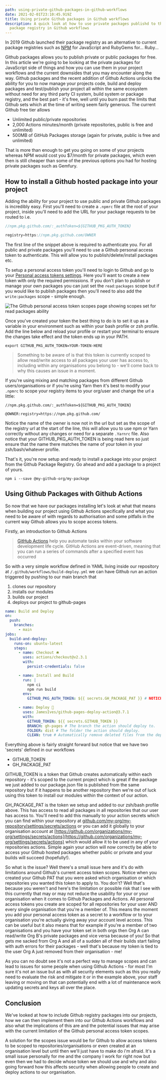 ```yaml
---
path: using-private-github-packages-in-github-workflows
date: 2021-02-01T23:10:45.919Z
title: Using private Github packages in Github workflows
description: A quick look at how to use private packages publishd to the Github
  package registry in Github workflows
---
```

In 2019 Github launched their package registry as an alternative to current package registries such as [NPM](https://www.npmjs.com/) for JavaScript and RubyGems for... Ruby...

Github packages allows you to publish private or public packages for free. In this article we're going to be looking at the private packages for JavaScript side of things and how you can use them in your project workflows and the current downsides that you may encounter along the way. Github packages and the recent addition of Github Actions unlocks the ability for you to now manage your projects code, build and deploy packages and test/publish your project all within the same ecosystem without need for any third party CI system, build system or package registry, and the best part - it's free, well until you burn past the limits that Github sets which at the time of writing seem fairly generous. The current Github free tier allows

* Unlimited public/private repositories
* 2,000 Actions minutes/month (private repositories, public is free and unlimited)
* 500MB of GitHub Packages storage (again for private, public is free and unlimited)

That is more than enough to get you going on some of your projects whereas NPM would cost you $7/month for private packages, which even then is still cheaper than some of the previous options you had for hosting private packages such as Gemfury.

## How to install a Github hosted package into your project

Adding the ability for your project to use public and private Github packages is incredibly easy. First you'll need to create a `.npmrc` file at the root of your project, inside you'll need to add the URL for your package requests to be routed to i.e.

```javascript
//npm.pkg.github.com/:_authToken=${GITHUB_PKG_AUTH_TOKEN}

registry=https://npm.pkg.github.com/OWNER
```

The first line of the snippet above is required to authenticate you. For all public and private packages you'll need to use a Github personal access token to authenticate. This will allow you to publish/delete/install packages etc.

To setup a personal access token you'll need to login to Github and go to your [Personal access tokens settings](https://github.com/settings/tokens). Here you'll want to create a new token with only the required permissions. If you don't plan to publish or manage your own packages you can just set the `read:packages` scope but if you would like to publish packages then you'll need to also add the `write:packages` scope - simple enough.

![The Github personal access token scopes page showing scopes set for read packages ability](screenshot-2021-01-31-at-15.43.12.png "Github personal access token settings")

Once you've created your token the best thing to do is to set it up as a variable in your environment such as within your bash profile or zsh profile. Add the line below and reload your profile or restart your terminal to ensure the changes take effect and the token ends up in your PATH.

```
export GITHUB_PKG_AUTH_TOKEN=YOUR-TOKEN-HERE
```

> Something to be aware of is that this token is currently scoped to allow read/write access to all packages your user has access to, including within any organisations you belong to - we'll come back to why this causes an issue in a moment.

If you're using mixing and matching packages from different Github users/organisations or if you're using Yarn then it's best to modify your `.npmrc` to scope your registry items to your org/user and change the url a little:

```
//npm.pkg.github.com/:_authToken=${GITHUB_PKG_AUTH_TOKEN}

@OWNER:registry=https://npm.pkg.github.com/
```

Notice the name of the owner is now not in the url but set as the scope of the registry url at the start of the line, this will allow you to use npm or Yarn correctly without any changes or need for a separate `.Yarnrc` file. Also notice that your GITHUB_PKG_AUTH_TOKEN is being read here so just ensure that the name there matches the name of your token in your zsh/bash/whatever profile.

That's it, you're now setup and ready to install a package into your project from the Github Package Registry. Go ahead and add a package to a project of yours.

```
npm i --save @my-github-org/my-package
```

## Using Github Packages with Github Actions

So now that we have our packages installing let's look at what that means when building our project using Github Actions specifically and what you need to be aware of with regards to authorisation and some pitfalls in the current way Github allows you to scope access tokens.

Firstly, an introduction to Github Actions

> [GitHub Actions](https://docs.github.com/en/actions/learn-github-actions/introduction-to-github-actions) help you automate tasks within your software development life cycle. GitHub Actions are event-driven, meaning that you can run a series of commands after a specified event has occurred

So with a very simple workflow defined in YAML living inside our repository at `/.github/workflows/build-deploy.yml` we can have Github run an action triggered by pushing to our main branch that

1. clones our repository
1. installs our modules
1. builds our project
1. deploys our project to github-pages

```yml
name: Build and Deploy
on:
  push:
    branches:
      - main
jobs:
  build-and-deploy:
    runs-on: ubuntu-latest
    steps:
      - name: Checkout 🛎️
        uses: actions/checkout@v2.3.1
        with:
          persist-credentials: false

      - name: Install and Build
        run: |
          npm ci
          npm run build
        env:
          GITHUB_PKG_AUTH_TOKEN: ${{ secrets.GH_PACKAGE_PAT }} # NOTICE ME

      - name: Deploy 🚀
        uses: JamesIves/github-pages-deploy-action@3.7.1
        with:
          GITHUB_TOKEN: ${{ secrets.GITHUB_TOKEN }}
          BRANCH: gh-pages # The branch the action should deploy to.
          FOLDER: dist # The folder the action should deploy.
          CLEAN: true # Automatically remove deleted files from the deploy branch

```

Everything above is fairly straight forward but notice that we have two 'secrets' defined in our workflows

* GITHUB_TOKEN
* GH_PACKAGE_PAT

GITHUB_TOKEN is a token that Github creates automatically within each repository - it's scoped to the current project which is great if the package we just added to our package.json file is published from the same repository but if it happens to be another repository then we're out of luck using this token to install our modules within the context of our action.

GH_PACKAGE_PAT is the token we setup and added to our zsh/bash profile above. This has access to read all packages in all repositories that our user has access to. You'll need to add this manually to your action secrets which you can find within your repository at [github.com/my-org/my-repository/settings/secrets/actions](github.com/my-org/my-repository/settings/secrets/actions) or you can add it globally to your organisation account at [https://github.com/organizations/my-org/settings/secrets/actions](https://github.com/organizations/my-org/settings/secrets/actions) which would allow it to be used in any of your repositories actions. Simple again your action will now correctly be able to access your Github hosted packages whether public or private and your builds will succeed (hopefully!). 

So what is the issue? Well there's a small issue here and it's do with limitations around Github's current access token scopes. Notice when you created your Github PAT that you were asked which organisation or which repositories you wanted this token to apply to. You don't? Well that's because you weren't and here's the limitation or possible risk that I see with this currently that may or may not reduce the usability for your or your organisation when it comes to Github Packages and Actions. All personal access tokens you create are scoped for all repositories for your user AND every single organisation that you're a member of. This means the moment you add your personal access token as a secret to a workflow or to your organisation you're actually giving away your account level access. This can be useful but it also means that for example if you're a member of two organisations and you have your token set in both orgs then Org A can read/write Org B's private packages and vice versa because of you! So that gets me sacked from Org A and all of a sudden all of their builds start failing with auth errors for their packages - well that's because my token is tied to the user Org A just removed from their organisation - me!

As you can no doubt see it's not a perfect way to manage scopes and can lead to issues for some people when using Github Actions - for most I'm sure it's not an issue but as with all security elements such as this you really need to evaluate the risk and mitigate it or in the example above, your staff leaving or moving on that can potentially end with a lot of maintenance work updating secrets and keys all over the place.

## Conclusion

We've looked at how to include Github registry packages into our projects, how we can then implement them into our Github Actions workflows and also what the implications of this are and the potential issues that may arise with the current limitation of the Github personal access token scopes.

A solution for the scopes issue would be for Github to allow access tokens to be scoped to repositories/organisations or even created at an organisation level but until then we'll just have to make do i'm afraid. It's a small issue personally for me and the company I work for right now but even then we had to decide whose token we should use and why and also going forward how this affects security when allowing people to create and deploy actions to our organisation.

